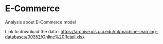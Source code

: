 # E-Commerce
Analysis about E-Commerce model

Link to download the data : https://archive.ics.uci.edu/ml/machine-learning-databases/00352/Online%20Retail.xlsx
